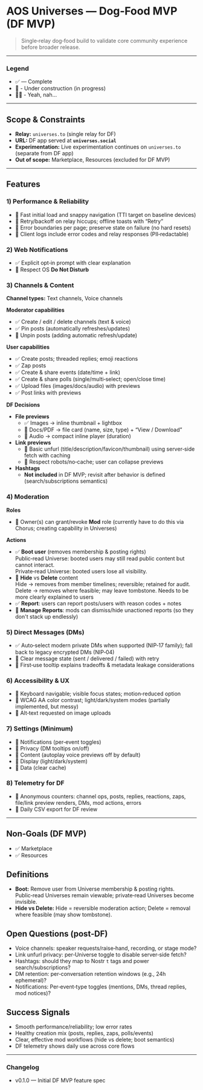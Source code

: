 # AOS Universes — Dog‑Food MVP (DF MVP)

> Single‑relay dog‑food build to validate core community experience before broader release.

---

### Legend
- ✅ — Complete
- 🚧 - Under construction (in progress)
- 🙅‍♀️ - Yeah, nah...

---

## Scope & Constraints
- **Relay:** `universes.to` (single relay for DF)
- **URL:** DF app served at **`universes.social`**
- **Experimentation:** Live experimentation continues on `universes.to` (separate from DF app)
- **Out of scope:** Marketplace, Resources (excluded for DF MVP)

---

## Features

### 1) Performance & Reliability
- 🚧 Fast initial load and snappy navigation (TTI target on baseline devices)
- 🚧 Retry/backoff on relay hiccups; offline toasts with “Retry”
- 🚧 Error boundaries per page; preserve state on failure (no hard resets)
- 🚧 Client logs include error codes and relay responses (PII‑redactable)

### 2) Web Notifications
- ✅ Explicit opt‑in prompt with clear explanation
- 🚧 Respect OS **Do Not Disturb**

### 3) Channels & Content
**Channel types:** Text channels, Voice channels

**Moderator capabilities**
- ✅ Create / edit / delete channels (text & voice)
- ✅ Pin posts (automatically refreshes/updates)
- 🚧 Unpin posts (adding automatic refresh/update)

**User capabilities**
- ✅ Create posts; threaded replies; emoji reactions
- ✅ Zap posts
- ✅ Create & share events (date/time + link)
- ✅ Create & share polls (single/multi‑select; open/close time)
- ✅ Upload files (images/docs/audio) with previews
- ✅ Post links with previews

**DF Decisions**
- **File previews**
  - ✅ Images → inline thumbnail + lightbox
  - 🚧 Docs/PDF → file card (name, size, type) + “View / Download”
  - 🚧 Audio → compact inline player (duration)
- **Link previews**
  - 🚧 Basic unfurl (title/description/favicon/thumbnail) using server‑side fetch with caching
  - 🚧 Respect robots/no‑cache; user can collapse previews
- **Hashtags**
  - **Not included** in DF MVP; revisit after behavior is defined (search/subscriptions semantics)

### 4) Moderation
**Roles**
- 🚧 Owner(s) can grant/revoke **Mod** role (currently have to do this via Chorus; creating capability in Universes)

**Actions**
- ✅ **Boot user** (removes membership & posting rights)  
  Public‑read Universe: booted users may still read public content but cannot interact.  
  Private‑read Universe: booted users lose all visibility.
- 🚧 **Hide** vs **Delete** content  
  Hide → removes from member timelines; reversible; retained for audit.  
  Delete → removes where feasible; may leave tombstone.
  Needs to be more clearly explained to users
- ✅ **Report**: users can report posts/users with reason codes + notes
- 🚧 **Manage Reports**: mods can dismiss/hide unactioned reports (so they don't stack up endlessly)

### 5) Direct Messages (DMs)
- ✅ Auto‑select modern private DMs when supported (NIP‑17 family); fall back to legacy encrypted DMs (NIP‑04)
- 🚧 Clear message state (sent / delivered / failed) with retry
- 🚧 First‑use tooltip explains tradeoffs & metadata leakage considerations

### 6) Accessibility & UX
- 🚧 Keyboard navigable; visible focus states; motion‑reduced option
- 🚧 WCAG AA color contrast; light/dark/system modes (partially implemented, but messy)
- 🚧 Alt‑text requested on image uploads

### 7) Settings (Minimum)
- 🚧 Notifications (per‑event toggles)
- 🚧 Privacy (DM tooltips on/off)
- 🚧 Content (autoplay voice previews off by default)
- 🚧 Display (light/dark/system)
- 🚧 Data (clear cache)

### 8) Telemetry for DF
- 🚧 Anonymous counters: channel ops, posts, replies, reactions, zaps, file/link preview renders, DMs, mod actions, errors
- 🚧 Daily CSV export for DF review

---

## Non‑Goals (DF MVP)
- ✅ Marketplace
- ✅ Resources

## Definitions
- **Boot:** Remove user from Universe membership & posting rights. Public‑read Universes remain viewable; private‑read Universes become invisible.
- **Hide vs Delete:** Hide = reversible moderation action; Delete = removal where feasible (may show tombstone).

## Open Questions (post‑DF)
- Voice channels: speaker requests/raise‑hand, recording, or stage mode?
- Link unfurl privacy: per‑Universe toggle to disable server‑side fetch?
- Hashtags: should they map to Nostr `t` tags and power search/subscriptions?
- DM retention: per‑conversation retention windows (e.g., 24h ephemeral)?
- Notifications: Per‑event‑type toggles (mentions, DMs, thread replies, mod notices)?

## Success Signals
- Smooth performance/reliability; low error rates
- Healthy creation mix (posts, replies, zaps, polls/events)
- Clear, effective mod workflows (hide vs delete; boot semantics)
- DF telemetry shows daily use across core flows

---

### Changelog
- v0.1.0 — Initial DF MVP feature spec
